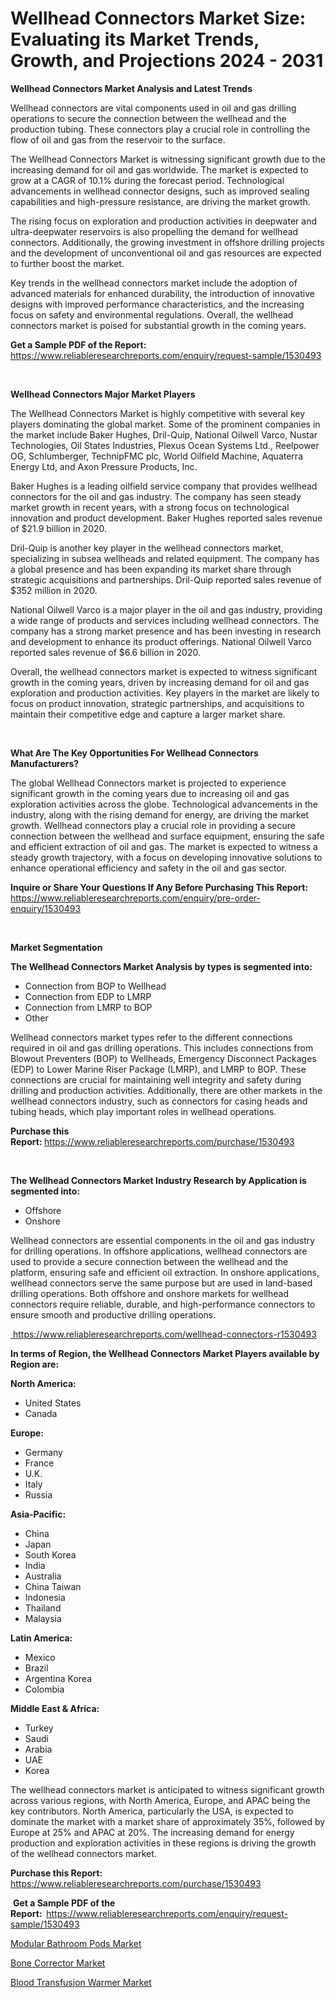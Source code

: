 <p><h1>Wellhead Connectors Market Size: Evaluating its Market Trends, Growth, and Projections 2024 - 2031</h1></p><p><strong>Wellhead Connectors Market Analysis and Latest Trends</strong></p>
<p><p>Wellhead connectors are vital components used in oil and gas drilling operations to secure the connection between the wellhead and the production tubing. These connectors play a crucial role in controlling the flow of oil and gas from the reservoir to the surface.</p><p>The Wellhead Connectors Market is witnessing significant growth due to the increasing demand for oil and gas worldwide. The market is expected to grow at a CAGR of 10.1% during the forecast period. Technological advancements in wellhead connector designs, such as improved sealing capabilities and high-pressure resistance, are driving the market growth.</p><p>The rising focus on exploration and production activities in deepwater and ultra-deepwater reservoirs is also propelling the demand for wellhead connectors. Additionally, the growing investment in offshore drilling projects and the development of unconventional oil and gas resources are expected to further boost the market.</p><p>Key trends in the wellhead connectors market include the adoption of advanced materials for enhanced durability, the introduction of innovative designs with improved performance characteristics, and the increasing focus on safety and environmental regulations. Overall, the wellhead connectors market is poised for substantial growth in the coming years.</p></p>
<p><strong>Get a Sample PDF of the Report:&nbsp;</strong> <a href="https://www.reliableresearchreports.com/enquiry/request-sample/1530493">https://www.reliableresearchreports.com/enquiry/request-sample/1530493</a></p>
<p>&nbsp;</p>
<p><strong>Wellhead Connectors Major Market Players</strong></p>
<p><p>The Wellhead Connectors Market is highly competitive with several key players dominating the global market. Some of the prominent companies in the market include Baker Hughes, Dril-Quip, National Oilwell Varco, Nustar Technologies, Oil States Industries, Plexus Ocean Systems Ltd., Reelpower OG, Schlumberger, TechnipFMC plc, World Oilfield Machine, Aquaterra Energy Ltd, and Axon Pressure Products, Inc.</p><p>Baker Hughes is a leading oilfield service company that provides wellhead connectors for the oil and gas industry. The company has seen steady market growth in recent years, with a strong focus on technological innovation and product development. Baker Hughes reported sales revenue of $21.9 billion in 2020.</p><p>Dril-Quip is another key player in the wellhead connectors market, specializing in subsea wellheads and related equipment. The company has a global presence and has been expanding its market share through strategic acquisitions and partnerships. Dril-Quip reported sales revenue of $352 million in 2020.</p><p>National Oilwell Varco is a major player in the oil and gas industry, providing a wide range of products and services including wellhead connectors. The company has a strong market presence and has been investing in research and development to enhance its product offerings. National Oilwell Varco reported sales revenue of $6.6 billion in 2020.</p><p>Overall, the wellhead connectors market is expected to witness significant growth in the coming years, driven by increasing demand for oil and gas exploration and production activities. Key players in the market are likely to focus on product innovation, strategic partnerships, and acquisitions to maintain their competitive edge and capture a larger market share.</p></p>
<p>&nbsp;</p>
<p><strong>What Are The Key Opportunities For Wellhead Connectors Manufacturers?</strong></p>
<p><p>The global Wellhead Connectors market is projected to experience significant growth in the coming years due to increasing oil and gas exploration activities across the globe. Technological advancements in the industry, along with the rising demand for energy, are driving the market growth. Wellhead connectors play a crucial role in providing a secure connection between the wellhead and surface equipment, ensuring the safe and efficient extraction of oil and gas. The market is expected to witness a steady growth trajectory, with a focus on developing innovative solutions to enhance operational efficiency and safety in the oil and gas sector.</p></p>
<p><strong>Inquire or Share Your Questions If Any Before Purchasing This Report:</strong> <a href="https://www.reliableresearchreports.com/enquiry/pre-order-enquiry/1530493">https://www.reliableresearchreports.com/enquiry/pre-order-enquiry/1530493</a></p>
<p>&nbsp;</p>
<p><strong>Market Segmentation</strong></p>
<p><strong>The Wellhead Connectors Market Analysis by types is segmented into:</strong></p>
<p><ul><li>Connection from BOP to Wellhead</li><li>Connection from EDP to LMRP</li><li>Connection from LMRP to BOP</li><li>Other</li></ul></p>
<p><p>Wellhead connectors market types refer to the different connections required in oil and gas drilling operations. This includes connections from Blowout Preventers (BOP) to Wellheads, Emergency Disconnect Packages (EDP) to Lower Marine Riser Package (LMRP), and LMRP to BOP. These connections are crucial for maintaining well integrity and safety during drilling and production activities. Additionally, there are other markets in the wellhead connectors industry, such as connectors for casing heads and tubing heads, which play important roles in wellhead operations.</p></p>
<p><strong>Purchase this Report:&nbsp;</strong><a href="https://www.reliableresearchreports.com/purchase/1530493">https://www.reliableresearchreports.com/purchase/1530493</a></p>
<p>&nbsp;</p>
<p><strong>The Wellhead Connectors Market Industry Research by Application is segmented into:</strong></p>
<p><ul><li>Offshore</li><li>Onshore</li></ul></p>
<p><p>Wellhead connectors are essential components in the oil and gas industry for drilling operations. In offshore applications, wellhead connectors are used to provide a secure connection between the wellhead and the platform, ensuring safe and efficient oil extraction. In onshore applications, wellhead connectors serve the same purpose but are used in land-based drilling operations. Both offshore and onshore markets for wellhead connectors require reliable, durable, and high-performance connectors to ensure smooth and productive drilling operations.</p></p>
<p><a href="https://www.reliableresearchreports.com/wellhead-connectors-r1530493">&nbsp;https://www.reliableresearchreports.com/wellhead-connectors-r1530493</a></p>
<p><strong>In terms of Region, the Wellhead Connectors Market Players available by Region are:</strong></p>
<p>
    <p> <strong> North America: </strong>
        <ul>
            <li>United States</li>
            <li>Canada</li>
        </ul>
        </p> 
    <p> <strong> Europe: </strong>
        <ul>
            <li>Germany</li>
            <li>France</li>
            <li>U.K.</li>
            <li>Italy</li>
            <li>Russia</li>
        </ul>
        </p> 
    <p> <strong> Asia-Pacific: </strong>
        <ul>
            <li>China</li>
            <li>Japan</li>
            <li>South Korea</li>
            <li>India</li>
            <li>Australia</li>
            <li>China Taiwan</li>
            <li>Indonesia</li>
            <li>Thailand</li>
            <li>Malaysia</li>
        </ul>
        </p> 
    <p> <strong> Latin America: </strong>
        <ul>
            <li>Mexico</li>
            <li>Brazil</li>
            <li>Argentina Korea</li>
            <li>Colombia</li>
        </ul>
        </p> 
    <p> <strong> Middle East & Africa: </strong>
        <ul>
            <li>Turkey</li>
            <li>Saudi</li>
            <li>Arabia</li>
            <li>UAE</li>
            <li>Korea</li>
        </ul>
    </p>
    </p>
<p><p>The wellhead connectors market is anticipated to witness significant growth across various regions, with North America, Europe, and APAC being the key contributors. North America, particularly the USA, is expected to dominate the market with a market share of approximately 35%, followed by Europe at 25% and APAC at 20%. The increasing demand for energy production and exploration activities in these regions is driving the growth of the wellhead connectors market.</p></p>
<p><strong>Purchase this Report: </strong><a href="https://www.reliableresearchreports.com/purchase/1530493">https://www.reliableresearchreports.com/purchase/1530493</a></p>
<p>&nbsp;<strong>Get a Sample PDF of the Report:&nbsp;&nbsp;</strong><a href="https://www.reliableresearchreports.com/enquiry/request-sample/1530493">https://www.reliableresearchreports.com/enquiry/request-sample/1530493</a></p>
<p><strong></strong></p>
<p><p><a href="https://github.com/JameTravis/Market-Research-Report-List-4/blob/main/modular-bathroom-pods-market.md">Modular Bathroom Pods Market</a></p><p><a href="https://www.linkedin.com/pulse/bone-corrector-market-insight-trends-growth-forecasted-from-2024-soage?trackingId=HYWAxIee7hwx0UhGpXXHzA%3D%3D">Bone Corrector Market</a></p><p><a href="https://www.linkedin.com/pulse/blood-transfusion-warmer-market-analysis-sze-forecasted-period-f2aae?trackingId=7BrGm8n7fD0DzpYWPFOxyg%3D%3D">Blood Transfusion Warmer Market</a></p></p>